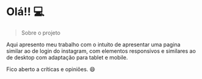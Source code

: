 # Olá!! 💻
>Sobre o projeto

Aqui apresento meu trabalho com o intuito de apresentar uma pagina similar ao de login do instagram, com elementos responsivos e similares ao de desktop com adaptação para tablet e mobile.

Fico aberto a críticas e opiniões. 😄
